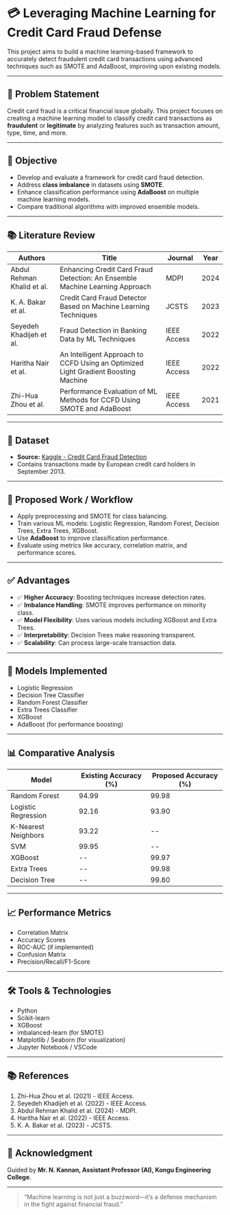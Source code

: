 # 💳 Leveraging Machine Learning for Credit Card Fraud Defense

This project aims to build a machine learning-based framework to accurately detect fraudulent credit card transactions using advanced techniques such as SMOTE and AdaBoost, improving upon existing models.

---

## 📌 Problem Statement

Credit card fraud is a critical financial issue globally. This project focuses on creating a machine learning model to classify credit card transactions as **fraudulent** or **legitimate** by analyzing features such as transaction amount, type, time, and more.

---

## 🎯 Objective

- Develop and evaluate a framework for credit card fraud detection.
- Address **class imbalance** in datasets using **SMOTE**.
- Enhance classification performance using **AdaBoost** on multiple machine learning models.
- Compare traditional algorithms with improved ensemble models.

---

## 📚 Literature Review

| Authors | Title | Journal | Year |
|--------|-------|---------|------|
| Abdul Rehman Khalid et al. | Enhancing Credit Card Fraud Detection: An Ensemble Machine Learning Approach | MDPI | 2024 |
| K. A. Bakar et al. | Credit Card Fraud Detector Based on Machine Learning Techniques | JCSTS | 2023 |
| Seyedeh Khadijeh et al. | Fraud Detection in Banking Data by ML Techniques | IEEE Access | 2022 |
| Haritha Nair et al. | An Intelligent Approach to CCFD Using an Optimized Light Gradient Boosting Machine | IEEE Access | 2022 |
| Zhi-Hua Zhou et al. | Performance Evaluation of ML Methods for CCFD Using SMOTE and AdaBoost | IEEE Access | 2021 |

---

## 📂 Dataset

- **Source:** [Kaggle - Credit Card Fraud Detection](https://www.kaggle.com/datasets/mlg-ulb/creditcardfraud)
- Contains transactions made by European credit card holders in September 2013.

---

## 🔄 Proposed Work / Workflow

- Apply preprocessing and SMOTE for class balancing.
- Train various ML models: Logistic Regression, Random Forest, Decision Trees, Extra Trees, XGBoost.
- Use **AdaBoost** to improve classification performance.
- Evaluate using metrics like accuracy, correlation matrix, and performance scores.

---

## ✅ Advantages

- ✅ **Higher Accuracy**: Boosting techniques increase detection rates.
- ✅ **Imbalance Handling**: SMOTE improves performance on minority class.
- ✅ **Model Flexibility**: Uses various models including XGBoost and Extra Trees.
- ✅ **Interpretability**: Decision Trees make reasoning transparent.
- ✅ **Scalability**: Can process large-scale transaction data.

---

## 🧪 Models Implemented

- Logistic Regression
- Decision Tree Classifier
- Random Forest Classifier
- Extra Trees Classifier
- XGBoost
- AdaBoost (for performance boosting)

---

## 📊 Comparative Analysis

| Model | Existing Accuracy (%) | Proposed Accuracy (%) |
|-------|------------------------|------------------------|
| Random Forest | 94.99 | 99.98 |
| Logistic Regression | 92.16 | 93.90 |
| K-Nearest Neighbors | 93.22 | -- |
| SVM | 99.95 | -- |
| XGBoost | -- | 99.97 |
| Extra Trees | -- | 99.98 |
| Decision Tree | -- | 99.80 |

---

## 📈 Performance Metrics

- Correlation Matrix
- Accuracy Scores
- ROC-AUC (if implemented)
- Confusion Matrix
- Precision/Recall/F1-Score

---

## 🛠️ Tools & Technologies

- Python
- Scikit-learn
- XGBoost
- imbalanced-learn (for SMOTE)
- Matplotlib / Seaborn (for visualization)
- Jupyter Notebook / VSCode

---

## 📚 References

1. Zhi-Hua Zhou et al. (2021) - IEEE Access.
2. Seyedeh Khadijeh et al. (2022) - IEEE Access.
3. Abdul Rehman Khalid et al. (2024) - MDPI.
4. Haritha Nair et al. (2022) - IEEE Access.
5. K. A. Bakar et al. (2023) - JCSTS.

---

## 🙏 Acknowledgment

Guided by **Mr. N. Kannan, Assistant Professor (AI), Kongu Engineering College**.

---

> “Machine learning is not just a buzzword—it’s a defense mechanism in the fight against financial fraud.”
